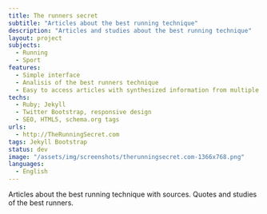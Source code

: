 ```yaml
---
title: The runners secret
subtitle: "Articles about the best running technique"
description: "Articles and studies about the best running technique"
layout: project
subjects:
  - Running
  - Sport
features:
  - Simple interface
  - Analisis of the best runners technique
  - Easy to access articles with synthesized information from multiple sources
techs:
  - Ruby; Jekyll
  - Twitter Bootstrap, responsive design
  - SEO, HTML5, schema.org tags 
urls:
  - http://TheRunningSecret.com
tags: Jekyll Bootstrap
status: dev
image: "/assets/img/screenshots/therunningsecret.com-1366x768.png"
languages:
  - English
---
```


Articles about the best running technique with sources. Quotes and studies of the best runners.


